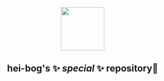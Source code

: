 <div id="header" align="center">
  <img src="https://i.giphy.com/media/v1.Y2lkPTc5MGI3NjExMDF1cjY4ZXRyNTMwbGVkenplaHB1N2tiZGtrdjh3cTUxeXlxMHdqZCZlcD12MV9pbnRlcm5hbF9naWZfYnlfaWQmY3Q9cw/SUcApSWjPwQMARvcM8/giphy.gif" width="100"/>

  ## hei-bog's ✨ _special_ ✨ repository👋

